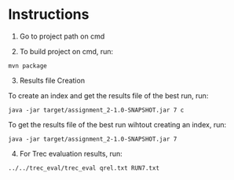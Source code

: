 # Instructions

1. Go to project path on cmd

2. To build project on cmd, run:

```
mvn package
```	

3. Results file Creation

To create an index and get the results file of the best run, run:

```
java -jar target/assignment_2-1.0-SNAPSHOT.jar 7 c
```

To get the results file of the best run wihtout creating an index, run:

```
java -jar target/assignment_2-1.0-SNAPSHOT.jar 7
```

4. For Trec evaluation results, run:

```
../../trec_eval/trec_eval qrel.txt RUN7.txt
```	


